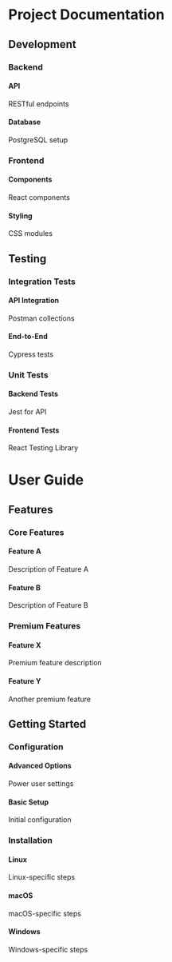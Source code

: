 # Project Documentation

## Development

### Backend

#### API
RESTful endpoints

#### Database
PostgreSQL setup

### Frontend

#### Components
React components

#### Styling
CSS modules

## Testing

### Integration Tests

#### API Integration
Postman collections

#### End-to-End
Cypress tests

### Unit Tests

#### Backend Tests
Jest for API

#### Frontend Tests
React Testing Library


# User Guide

## Features

### Core Features

#### Feature A
Description of Feature A

#### Feature B
Description of Feature B

### Premium Features

#### Feature X
Premium feature description

#### Feature Y
Another premium feature
## Getting Started

### Configuration

#### Advanced Options
Power user settings

#### Basic Setup
Initial configuration

### Installation

#### Linux
Linux-specific steps

#### macOS
macOS-specific steps

#### Windows
Windows-specific steps
